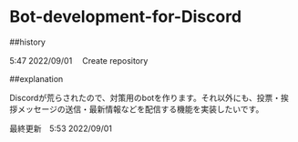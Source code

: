 # Bot-development-for-Discord

##history

5:47 2022/09/01 　Create repository

##explanation

Discordが荒らされたので、対策用のbotを作ります。それ以外にも、投票・挨拶メッセージの送信・最新情報などを配信する機能を実装したいです。

最終更新　5:53 2022/09/01

